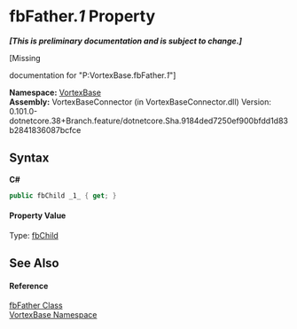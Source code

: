 # fbFather._1_ Property 
 _**\[This is preliminary documentation and is subject to change.\]**_

\[Missing <summary> documentation for "P:VortexBase.fbFather._1_"\]

**Namespace:**&nbsp;<a href="N_VortexBase.md">VortexBase</a><br />**Assembly:**&nbsp;VortexBaseConnector (in VortexBaseConnector.dll) Version: 0.101.0-dotnetcore.38+Branch.feature/dotnetcore.Sha.9184ded7250ef900bfdd1d83b2841836087bcfce

## Syntax

**C#**<br />
``` C#
public fbChild _1_ { get; }
```


#### Property Value
Type: <a href="T_VortexBase_fbChild.md">fbChild</a>

## See Also


#### Reference
<a href="T_VortexBase_fbFather.md">fbFather Class</a><br /><a href="N_VortexBase.md">VortexBase Namespace</a><br />